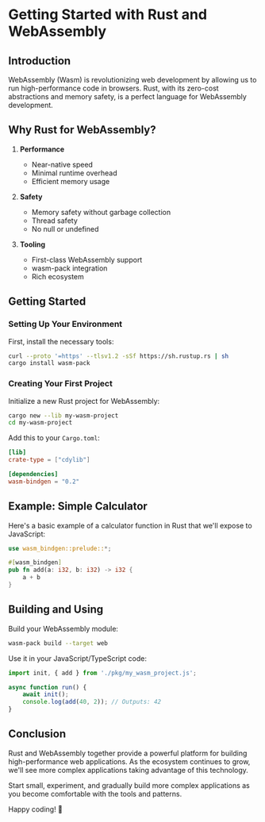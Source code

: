 # Getting Started with Rust and WebAssembly

## Introduction

WebAssembly (Wasm) is revolutionizing web development by allowing us to run high-performance code in browsers. Rust, with its zero-cost abstractions and memory safety, is a perfect language for WebAssembly development.

## Why Rust for WebAssembly?

1. **Performance**
   - Near-native speed
   - Minimal runtime overhead
   - Efficient memory usage

2. **Safety**
   - Memory safety without garbage collection
   - Thread safety
   - No null or undefined

3. **Tooling**
   - First-class WebAssembly support
   - wasm-pack integration
   - Rich ecosystem

## Getting Started

### Setting Up Your Environment

First, install the necessary tools:

```bash
curl --proto '=https' --tlsv1.2 -sSf https://sh.rustup.rs | sh
cargo install wasm-pack
```

### Creating Your First Project

Initialize a new Rust project for WebAssembly:

```bash
cargo new --lib my-wasm-project
cd my-wasm-project
```

Add this to your `Cargo.toml`:

```toml
[lib]
crate-type = ["cdylib"]

[dependencies]
wasm-bindgen = "0.2"
```

## Example: Simple Calculator

Here's a basic example of a calculator function in Rust that we'll expose to JavaScript:

```rust
use wasm_bindgen::prelude::*;

#[wasm_bindgen]
pub fn add(a: i32, b: i32) -> i32 {
    a + b
}
```

## Building and Using

Build your WebAssembly module:

```bash
wasm-pack build --target web
```

Use it in your JavaScript/TypeScript code:

```typescript
import init, { add } from './pkg/my_wasm_project.js';

async function run() {
    await init();
    console.log(add(40, 2)); // Outputs: 42
}
```

## Conclusion

Rust and WebAssembly together provide a powerful platform for building high-performance web applications. As the ecosystem continues to grow, we'll see more complex applications taking advantage of this technology.

Start small, experiment, and gradually build more complex applications as you become comfortable with the tools and patterns.

Happy coding! 🦀
